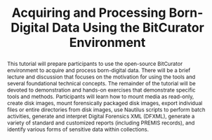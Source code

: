 ---
abstract: "This tutorial will prepare participants to use the open-source BitCurator
  environment to acquire and process born-digital data. There will be a brief lecture
  and discussion that focuses on the motivation for using the tools and several foundational
  technical concepts. The remainder of the tutorial will be devoted to demonstration
  and hands-on exercises that demonstrate specific tools and methods. Participants
  will learn how to mount media as read-only, create disk images, mount forensically
  packaged disk images, export individual files or entire directories from disk images,
  use Nautilus scripts to perform batch activities, generate and interpret Digital
  Forensics XML (DFXML), generate a variety of standard and customized reports (including
  PREMIS records), and identify various forms of sensitive data within collections.
  \n "
creators:
- Lee, Christopher
date: null
document_url: https://services.phaidra.univie.ac.at/api/object/o:378143/download
grand_parent: iPRES
institutions: []
keywords:
- forensics
- preservation
- dfxml
- metadata
- privacy
- collections
- acquisition
landing_page_url: https://phaidra.univie.ac.at/o:378143
language: eng
layout: publication
license: CC BY-NC-SA 3.0 AT
notes_url: null
parent: iPRES 2014
publication_type: workshops and tutorials
size: 150549
slides_url: null
source_name: iPRES
title: Acquiring and Processing Born-Digital Data Using the BitCurator Environment
year: 2014
---